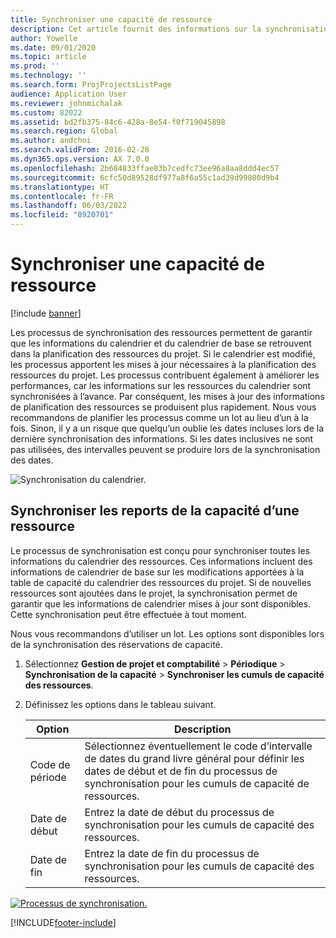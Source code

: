 ```yaml
---
title: Synchroniser une capacité de ressource
description: Cet article fournit des informations sur la synchronisation de la capacité d’une ressource entre les calendriers et les projets.
author: Yowelle
ms.date: 09/01/2020
ms.topic: article
ms.prod: ''
ms.technology: ''
ms.search.form: ProjProjectsListPage
audience: Application User
ms.reviewer: johnmichalak
ms.custom: 82022
ms.assetid: bd2fb375-84c6-428a-8e54-f0f719045898
ms.search.region: Global
ms.author: andchoi
ms.search.validFrom: 2016-02-28
ms.dyn365.ops.version: AX 7.0.0
ms.openlocfilehash: 2b684833ffae83b7cedfc73ee96a8aa8ddd4ec57
ms.sourcegitcommit: 6cfc50d89528df977a8f6a55c1ad39d99800d9b4
ms.translationtype: HT
ms.contentlocale: fr-FR
ms.lasthandoff: 06/03/2022
ms.locfileid: "8920701"
---
```

# <a name="synchronize-resource-capacity"></a>Synchroniser une capacité de ressource

[!include [banner](../includes/banner.md)]

Les processus de synchronisation des ressources permettent de garantir que les informations du calendrier et du calendrier de base se retrouvent dans la planification des ressources du projet. Si le calendrier est modifié, les processus apportent les mises à jour nécessaires à la planification des ressources du projet. Les processus contribuent également à améliorer les performances, car les informations sur les ressources du calendrier sont synchronisées à l’avance. Par conséquent, les mises à jour des informations de planification des ressources se produisent plus rapidement. Nous vous recommandons de planifier les processus comme un lot au lieu d’un à la fois. Sinon, il y a un risque que quelqu’un oublie les dates incluses lors de la dernière synchronisation des informations. Si les dates inclusives ne sont pas utilisées, des intervalles peuvent se produire lors de la synchronisation des dates.

![Synchronisation du calendrier.](./media/projectresourcing04-1024x471.jpg)

## <a name="synchronize-resource-capacity-roll-ups"></a>Synchroniser les reports de la capacité d’une ressource

Le processus de synchronisation est conçu pour synchroniser toutes les informations du calendrier des ressources. Ces informations incluent des informations de calendrier de base sur les modifications apportées à la table de capacité du calendrier des ressources du projet. Si de nouvelles ressources sont ajoutées dans le projet, la synchronisation permet de garantir que les informations de calendrier mises à jour sont disponibles. Cette synchronisation peut être effectuée à tout moment.

Nous vous recommandons d’utiliser un lot. Les options sont disponibles lors de la synchronisation des réservations de capacité.

1. Sélectionnez **Gestion de projet et comptabilité** &gt; **Périodique** &gt; **Synchronisation de la capacité** &gt; **Synchroniser les cumuls de capacité des ressources**.
2. Définissez les options dans le tableau suivant.

    | Option      | Description |
    |-------------|-------------|
    | Code de période | Sélectionnez éventuellement le code d’intervalle de dates du grand livre général pour définir les dates de début et de fin du processus de synchronisation pour les cumuls de capacité de ressources. |
    | Date de début  | Entrez la date de début du processus de synchronisation pour les cumuls de capacité des ressources. |
    | Date de fin    | Entrez la date de fin du processus de synchronisation pour les cumuls de capacité des ressources. |

[![Processus de synchronisation.](./media/projectresourcing09.jpg)](./media/projectresourcing09.jpg)


[!INCLUDE[footer-include](../includes/footer-banner.md)]